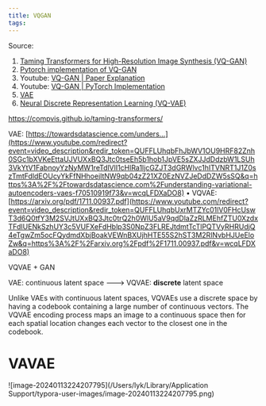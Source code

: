 ```yaml
---
title: VQGAN
tags:
---
```


Source:

1. [Taming Transformers for High-Resolution Image Synthesis (VQ-GAN)](https://arxiv.org/pdf/2012.09841.pdf)
2. [Pytorch implementation of VQ-GAN ](https://github.com/dome272/VQGAN-pytorch)
3. Youtube: [VQ-GAN | Paper Explanation](https://youtu.be/wcqLFDXaDO8?si=G1_G_B4jiRw0csnp)
4. Youtube: [VQ-GAN | PyTorch Implementation](https://youtu.be/_Br5WRwUz_U?si=UY9xziU4ynVW9wYY)
5. [VAE]()
6. [Neural Discrete Representation Learning (VQ-VAE)](https://arxiv.org/pdf/1711.00937.pdf)

https://compvis.github.io/taming-transformers/



VAE:  [https://towardsdatascience.com/unders...](https://www.youtube.com/redirect?event=video_description&redir_token=QUFFLUhqbFhJbWV1OU9HRF82Znh0SGc1bXVKeEttaUJVUXxBQ3Jtc0tseEh5b1hob1JpVE5sZXJJdDdzbW1LSUh3VkYtV1FabnoyYzNyMW1reTdlVlI1cHlRa1ljcGZJT3dGRWlvc1hITVNRT1J1Z0szTmtFdldEOUcyYkFfNHhoejltNW9qb04zZ21XZ0EzNVZJeDdDZW5sSQ&q=https%3A%2F%2Ftowardsdatascience.com%2Funderstanding-variational-autoencoders-vaes-f70510919f73&v=wcqLFDXaDO8) •  VQVAE: [https://arxiv.org/pdf/1711.00937.pdf](https://www.youtube.com/redirect?event=video_description&redir_token=QUFFLUhqbUxrMTZYc01lV0FHcUswT3d6Q0tfY3M2SVJtUXxBQ3Jtc0trQ2h0WlU5aV9qdDlaZzRLMEhfZTU0XzdxTFdIUENkSzhUY3c5VUFXeFdHblp3S0NpZ3FLREJtdmtTcTlPQTVyRHRUdjQ4eTgwZm5ocFQydmdXbjBoakVEWnBXUjhHTE55S2hST3M2RlNvbHJUeEloZw&q=https%3A%2F%2Farxiv.org%2Fpdf%2F1711.00937.pdf&v=wcqLFDXaDO8)



VQVAE + GAN



VAE: continuous latent space ---> VQVAE: **discrete** latent space

Unlike VAEs with continuous latent spaces, VQVAEs use a discrete space  by having a codebook containing a large number of continuous vectors.  The VQVAE encoding process maps an image to a continuous space then for  each spatial location changes each vector to the closest one in the  codebook.

# VAVAE



![image-20240113224207795](/Users/lyk/Library/Application Support/typora-user-images/image-20240113224207795.png)

